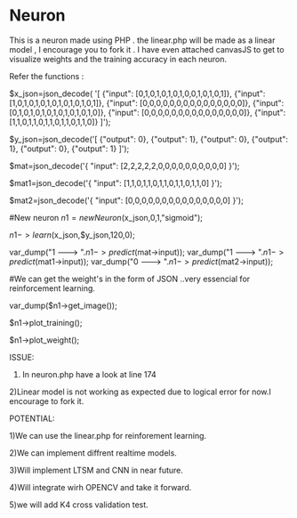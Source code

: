 # Neuron
This is a neuron made using PHP .
the linear.php will be made as a linear model , I encourage you to fork it .
I have even attached canvasJS to get to visualize weights and the training accuracy in each neuron.

Refer the functions :

$x_json=json_decode( '[
  {"input": [0,1,0,1,0,1,0,1,0,0,1,0,1,0,1]},
  {"input": [1,0,1,0,1,0,1,0,1,0,1,0,1,0,1]},
  {"input": [0,0,0,0,0,0,0,0,0,0,0,0,0,0,0]},
  {"input": [0,1,0,1,0,1,0,1,0,1,0,1,0,1,0]},
  {"input": [0,0,0,0,0,0,0,0,0,0,0,0,0,0,0]},
  {"input": [1,1,0,1,1,0,1,1,0,1,1,0,1,1,0]}
]');

$y_json=json_decode('[
  {"output": 0},
  {"output": 1},
  {"output": 0},
  {"output": 1},
  {"output": 0},
  {"output": 1}
]');

$mat=json_decode('{
  "input": [2,2,2,2,2,0,0,0,0,0,0,0,0,0,0]
}');

$mat1=json_decode('{
  "input": [1,1,0,1,1,0,1,1,0,1,1,0,1,1,0]
}');

$mat2=json_decode('{
  "input": [0,0,0,0,0,0,0,0,0,0,0,0,0,0,0]
}');



#New neuron 
$n1=new Neuron($x_json,0,1,"sigmoid");


$n1->learn($x_json,$y_json,120,0);

var_dump("1 ---> ".$n1->predict($mat->input));
var_dump("1 ---> ".$n1->predict($mat1->input));
var_dump("0 ---> ".$n1->predict($mat2->input));

#We can get the weight's in the form of JSON ..very essencial for reinforcement learning.

var_dump($n1->get_image());


$n1->plot_training();

$n1->plot_weight();

ISSUE:

1) In neuron.php have a look at line 174 

2)Linear model is not working as expected due to logical error for now.I encourage to fork it.


POTENTIAL:

1)We can use the linear.php for reinforement learning.

2)We can implement diffrent realtime models.

3)Will implement LTSM and CNN in near future.

4)Will integrate wirh OPENCV and take it forward.

5)we will add K4 cross validation test.

